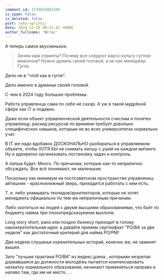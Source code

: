 ```yaml
---
comment_id: 1734655902209
is_spam: false
is_deleted: false
post: /why-sprints/
date: 2024-12-20 00:51:42 +0000
author_fullname: 'Юстас'
---
```


А теперь самое вкусненькое.

> Зачем нам спринты? Почему все следуют карго-культу гуглов-амазонов? Нужно думать своей головой, а не как менеджер Гугла.

Дело не в "чтоб как в гугле".

Дело именно в думаньи своей головой.

С чем в 2024 году большие проблемы.

Работа управленца сама по себе не сахар. А уж в такой мудрёной сфере как IT и подавно.

Даже если объект управленческой деятельности счислим и понятен управленцу, раскид ресурсов по времени требует довольно специфических навыков, которым не во всех университетах нормально учат.

В IT же надо вдобавок ДОСКОНАЛЬНО разбираться в управляемом объекте, чтобы ХОТЯ БЫ не снимать лапшу с ушей на каждом митинге. Ну и адекватно организовать постановку задач и контроль.

А лапша будет. Много. По причинам, которые как-то неприлично обсуждать. Все всё понимают, не маленькие.

Поскольку как минимум на постсоветском пространстве управленец-айтишник - краснокнижный зверь, приходится работать с кем есть.

Т. е. либо уламывать техлидов/архитекторов, которые не хотят менеджить официально по тем же неприличным причинам.

Либо охотиться на людей с двумя высшими образованиями, что бьёт по бюджету найма при плохопредсказуемом выхлопе.

Long story short, рано или поздно бизнесу приходит в голову наиохеретительная идея: а давайте примем сертиифкат "PO/BA за две недели" как достаточный критерий для найма PO/PM!

Две недели слушанья охренительных историй, конечно же, не заменят вышки.

Зато "лучшие практики PO/BA" из яндекс.дзена , которыми незрелая дорвавшаяся до должности молодёжь пытается компенсировать нехватку нормального образования, начинают применяться направо и налево там, где им не место. . .
